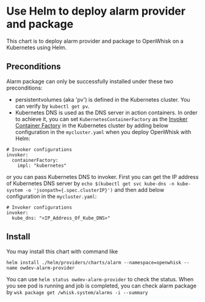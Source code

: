 <!--
#
# Licensed to the Apache Software Foundation (ASF) under one or more
# contributor license agreements.  See the NOTICE file distributed with
# this work for additional information regarding copyright ownership.
# The ASF licenses this file to You under the Apache License, Version 2.0
# (the "License"); you may not use this file except in compliance with
# the License.  You may obtain a copy of the License at
#
#     http://www.apache.org/licenses/LICENSE-2.0
#
# Unless required by applicable law or agreed to in writing, software
# distributed under the License is distributed on an "AS IS" BASIS,
# WITHOUT WARRANTIES OR CONDITIONS OF ANY KIND, either express or implied.
# See the License for the specific language governing permissions and
# limitations under the License.
#
-->

# Use Helm to deploy alarm provider and package

This chart is to deploy alarm provider and package to OpenWhisk on a Kubernetes using Helm.

## Preconditions

Alarm package can only be successfully installed under these two preconditions:
+ persistentvolumes (aka 'pv') is defined in the Kubernetes cluster. You can verify by `kubectl get pv`.
+ Kubernetes DNS is used as the DNS server in action containers. In order to achieve it, you can set `KubernetesContainerFactory` as the [Invoker Container Factory](https://github.com/apache/incubator-openwhisk-deploy-kube/blob/master/docs/configurationChoices.md#invoker-container-factory) in the Kubernetes cluster by adding below configuration in the `mycluster.yaml` when you deploy OpenWhisk with Helm:
```
# Invoker configurations
invoker:
  containerFactory:
    impl: "kubernetes"
```
or you can pass Kubernetes DNS to invoker. First you can get the IP address of Kubernetes DNS server by `echo $(kubectl get svc kube-dns -n kube-system -o 'jsonpath={.spec.clusterIP}')` and then add below configuration in the `mycluster.yaml`:
```
# Invoker configurations
invoker:
  kube_dns: "<IP_Address_Of_Kube_DNS>"
```

## Install

You may install this chart with command like
```
helm install ./helm/providers/charts/alarm --namespace=openwhisk --name owdev-alarm-provider
```

You can use `helm status owdev-alarm-provider` to check the status. When you see pod is running and job is completed, you can check alarm package by `wsk package get /whisk.system/alarms -i --summary`
